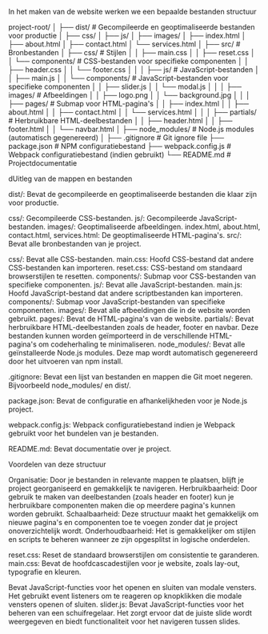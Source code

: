 In het maken van de website werken we een bepaalde bestanden structuur

project-root/
│
├── dist/                # Gecompileerde en geoptimaliseerde bestanden voor productie
│   ├── css/
│   ├── js/
│   ├── images/
│   ├── index.html
│   ├── about.html
│   ├── contact.html
│   └── services.html
│
├── src/                 # Bronbestanden
│   ├── css/             # Stijlen
│   │   ├── main.css
│   │   ├── reset.css
│   │   └── components/  # CSS-bestanden voor specifieke componenten
│   │       ├── header.css
│   │       └── footer.css
│   │
│   ├── js/              # JavaScript-bestanden
│   │   ├── main.js
│   │   └── components/  # JavaScript-bestanden voor specifieke componenten
│   │       ├── slider.js
│   │       └── modal.js
│   │
│   ├── images/          # Afbeeldingen
│   │   ├── logo.png
│   │   └── background.jpg
│   │
│   ├── pages/           # Submap voor HTML-pagina's
│   │   ├── index.html
│   │   ├── about.html
│   │   ├── contact.html
│   │   └── services.html
│   │
│   ├── partials/        # Herbruikbare HTML-deelbestanden
│   │   ├── header.html
│   │   ├── footer.html
│   │   └── navbar.html
│
├── node_modules/        # Node.js modules (automatisch gegenereerd)
│
├── .gitignore           # Git ignore file
├── package.json         # NPM configuratiebestand
├── webpack.config.js    # Webpack configuratiebestand (indien gebruikt)
└── README.md            # Projectdocumentatie

dUitleg van de mappen en bestanden

dist/: Bevat de gecompileerde en geoptimaliseerde bestanden die klaar zijn voor productie.

css/: Gecompileerde CSS-bestanden.
js/: Gecompileerde JavaScript-bestanden.
images/: Geoptimaliseerde afbeeldingen.
index.html, about.html, contact.html, services.html: De geoptimaliseerde HTML-pagina's.
src/: Bevat alle bronbestanden van je project.

css/: Bevat alle CSS-bestanden.
main.css: Hoofd CSS-bestand dat andere CSS-bestanden kan importeren.
reset.css: CSS-bestand om standaard browserstijlen te resetten.
components/: Submap voor CSS-bestanden van specifieke componenten.
js/: Bevat alle JavaScript-bestanden.
main.js: Hoofd JavaScript-bestand dat andere scriptbestanden kan importeren.
components/: Submap voor JavaScript-bestanden van specifieke componenten.
images/: Bevat alle afbeeldingen die in de website worden gebruikt.
pages/: Bevat de HTML-pagina's van de website.
partials/: Bevat herbruikbare HTML-deelbestanden zoals de header, footer en navbar. Deze bestanden kunnen worden geïmporteerd in de verschillende HTML-pagina's om codeherhaling te minimaliseren.
node_modules/: Bevat alle geïnstalleerde Node.js modules. Deze map wordt automatisch gegenereerd door het uitvoeren van npm install.

.gitignore: Bevat een lijst van bestanden en mappen die Git moet negeren. Bijvoorbeeld node_modules/ en dist/.

package.json: Bevat de configuratie en afhankelijkheden voor je Node.js project.

webpack.config.js: Webpack configuratiebestand indien je Webpack gebruikt voor het bundelen van je bestanden.

README.md: Bevat documentatie over je project.

Voordelen van deze structuur

Organisatie: Door je bestanden in relevante mappen te plaatsen, blijft je project georganiseerd en gemakkelijk te navigeren.
Herbruikbaarheid: Door gebruik te maken van deelbestanden (zoals header en footer) kun je herbruikbare componenten maken die op meerdere pagina's kunnen worden gebruikt.
Schaalbaarheid: Deze structuur maakt het gemakkelijk om nieuwe pagina's en componenten toe te voegen zonder dat je project onoverzichtelijk wordt.
Onderhoudbaarheid: Het is gemakkelijker om stijlen en scripts te beheren wanneer ze zijn opgesplitst in logische onderdelen.

reset.css: Reset de standaard browserstijlen om consistentie te garanderen.
main.css: Bevat de hoofdcascadestijlen voor je website, zoals lay-out, typografie en kleuren.

Bevat JavaScript-functies voor het openen en sluiten van modale vensters. Het gebruikt event listeners om te reageren op knopklikken die modale vensters openen of sluiten.
slider.js: Bevat JavaScript-functies voor het beheren van een schuifregelaar. Het zorgt ervoor dat de juiste slide wordt weergegeven en biedt functionaliteit voor het navigeren tussen slides.

